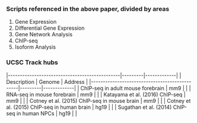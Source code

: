 ### Scripts referenced in the above paper, divided by areas

1. Gene Expression
2. Differential Gene Expression
3. Gene Network Analysis
4. ChIP-seq
5. Isoform Analysis



### UCSC Track hubs

|-----------------------------------------------|---------|-------------|
| Description                                   | Genome  | Address     |
|-----------------------------------------------|---------|-------------|
| ChIP-seq in adult mouse forebrain             | mm9     |   |
| RNA-seq in mouse forebrain                    | mm9     |   |
| Katayama et al. (2016) ChIP-seq               | mm9     |   |
| Cotney et al. (2015) ChIP-seq in mouse brain  | mm9     |   |
| Cotney et al. (2015) ChIP-seq in human brain  | hg19    |   |
| Sugathan et al. (2014) ChIP-seq in human NPCs | hg19    |   |

